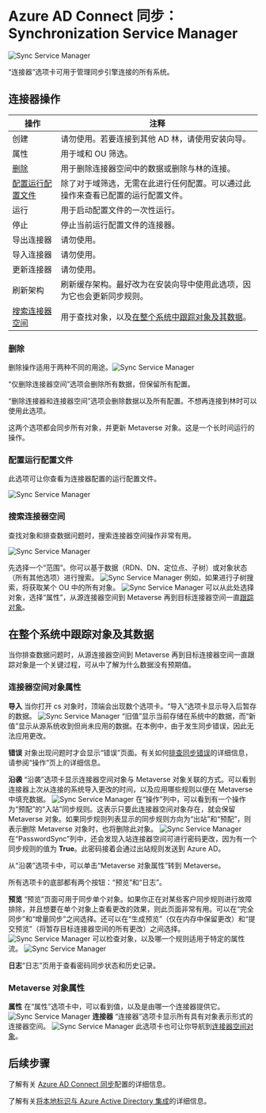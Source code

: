 <properties
    pageTitle="Azure AD Connect 同步：Synchronization Service Manager UI | Azure"
    description="了解用于 Azure AD Connect 的 Synchronization Service Manager 中的“连接器”选项卡。"
    services="active-directory"
    documentationcenter=""
    author="andkjell"
    manager="femila"
    editor="" />
<tags
    ms.assetid="60f1d979-8e6d-4460-aaab-747fffedfc1e"
    ms.service="active-directory"
    ms.workload="identity"
    ms.tgt_pltfrm="na"
    ms.devlang="na"
    ms.topic="article"
    ms.date="02/08/2017"
    wacn.date="03/13/2017"
    ms.author="billmath" />

# Azure AD Connect 同步：Synchronization Service Manager

![Sync Service Manager](./media/active-directory-aadconnectsync-service-manager-ui/connectors.png)  


“连接器”选项卡可用于管理同步引擎连接的所有系统。

## 连接器操作
| 操作 | 注释 |
| --- | --- |
| 创建 |请勿使用。若要连接到其他 AD 林，请使用安装向导。 |
| 属性 |用于域和 OU 筛选。 |
| [删除](#delete) |用于删除连接器空间中的数据或删除与林的连接。 |
| [配置运行配置文件](#configure-run-profiles) |除了对于域筛选，无需在此进行任何配置。可以通过此操作来查看已配置的运行配置文件。 |
| 运行 |用于启动配置文件的一次性运行。 |
| 停止 |停止当前运行配置文件的连接器。 |
| 导出连接器 |请勿使用。 |
| 导入连接器 |请勿使用。 |
| 更新连接器 |请勿使用。 |
| 刷新架构 |刷新缓存架构。最好改为在安装向导中使用此选项，因为它也会更新同步规则。 |
| [搜索连接器空间](#search-connector-space) |用于查找对象，以及[在整个系统中跟踪对象及其数据](#follow-an-object-and-its-data-through-the-system)。 |

### 删除 <a name="delete"></a>
删除操作适用于两种不同的用途。![Sync Service Manager](./media/active-directory-aadconnectsync-service-manager-ui/connectordelete.png)

“仅删除连接器空间”选项会删除所有数据，但保留所有配置。

“删除连接器和连接器空间”选项会删除数据以及所有配置。不想再连接到林时可以使用此选项。

这两个选项都会同步所有对象，并更新 Metaverse 对象。这是一个长时间运行的操作。

### 配置运行配置文件 <a name="configure-run-profiles"></a>
此选项可让你查看为连接器配置的运行配置文件。

![Sync Service Manager](./media/active-directory-aadconnectsync-service-manager-ui/configurerunprofiles.png)

### 搜索连接器空间 <a name="search-connector-space"></a>
查找对象和排查数据问题时，搜索连接器空间操作非常有用。

![Sync Service Manager](./media/active-directory-aadconnectsync-service-manager-ui/cssearch.png)

先选择一个“范围”。你可以基于数据（RDN、DN、定位点、子树）或对象状态（所有其他选项）进行搜索。
![Sync Service Manager](./media/active-directory-aadconnectsync-service-manager-ui/cssearchscope.png) 
例如，如果进行子树搜索，将获取某个 OU 中的所有对象。
![Sync Service Manager](./media/active-directory-aadconnectsync-service-manager-ui/cssearchsubtree.png) 
可以从此处选择对象，选择“属性”，从源连接器空间到 Metaverse 再到目标连接器空间一直[跟踪对象](#follow-an-object-and-its-data-through-the-system)。

## 在整个系统中跟踪对象及其数据  <a name="follow-an-object-and-its-data-through-the-system"></a>
当你排查数据问题时，从源连接器空间到 Metaverse 再到目标连接器空间一直跟踪对象是一个关键过程，可从中了解为什么数据没有预期值。

### 连接器空间对象属性 <a name="connector-space-object-properties"></a>
**导入** 
当你打开 cs 对象时，顶端会出现数个选项卡。“导入”选项卡显示导入后暂存的数据。
![Sync Service Manager](./media/active-directory-aadconnectsync-service-manager-ui/csimport.png)
“旧值”显示当前存储在系统中的数据，而“新值”显示从源系统收到但尚未应用的数据。在本例中，由于发生同步错误，因此无法应用更改。

**错误** 对象出现问题时才会显示“错误”页面。有关如何[排查同步错误](/documentation/articles/active-directory-aadconnectsync-service-manager-ui-operations/#troubleshoot-errors-in-operations-tab/)的详细信息，请参阅“操作”页上的详细信息。

**沿袭** 
“沿袭”选项卡显示连接器空间对象与 Metaverse 对象关联的方式。可以看到连接器上次从连接的系统导入更改的时间，以及应用哪些规则以便在 Metaverse 中填充数据。
![Sync Service Manager](./media/active-directory-aadconnectsync-service-manager-ui/cslineage.png) 
在“操作”列中，可以看到有一个操作为“预配”的“入站”同步规则。这表示只要此连接器空间对象存在，就会保留 Metaverse 对象。如果同步规则列表显示的同步规则方向为“出站”和“预配”，则表示删除 Metaverse 对象时，也将删除此对象。
![Sync Service Manager](./media/active-directory-aadconnectsync-service-manager-ui/cslineageout.png) 在“PasswordSync”列中，还会发现入站连接器空间可进行密码更改，因为有一个同步规则的值为 **True**。此密码接着会通过出站规则发送到 Azure AD。

从“沿袭”选项卡中，可以单击“Metaverse 对象属性”转到 Metaverse。[](#metaverse-object-properties)

所有选项卡的底部都有两个按钮：“预览”和“日志”。

**预览** 
“预览”页面可用于同步单个对象。如果你正在对某些客户同步规则进行故障排除，并且想要在单个对象上查看更改的效果，则此页面非常有用。可以在“完全同步”和“增量同步”之间选择。还可以在“生成预览”（仅在内存中保留更改）和“提交预览”（将暂存目标连接器空间的所有更改）之间选择。
![Sync Service Manager](./media/active-directory-aadconnectsync-service-manager-ui/preview1.png) 
可以检查对象，以及哪一个规则适用于特定的属性流。
![Sync Service Manager](./media/active-directory-aadconnectsync-service-manager-ui/preview2.png)

**日志**“日志”页用于查看密码同步状态和历史记录。

### Metaverse 对象属性 <a name="metaverse-object-properties"></a>
**属性**
在“属性”选项卡中，可以看到值，以及是由哪一个连接器提供它。
![Sync Service Manager](./media/active-directory-aadconnectsync-service-manager-ui/mvattributes.png) 
**连接器**
“连接器”选项卡显示所有具有对象表示形式的连接器空间。
![Sync Service Manager](./media/active-directory-aadconnectsync-service-manager-ui/mvconnectors.png) 
此选项卡也可让你导航到[连接器空间对象](#connector-space-object-properties)。

## 后续步骤
了解有关 [Azure AD Connect 同步](/documentation/articles/active-directory-aadconnectsync-whatis/)配置的详细信息。

了解有关[将本地标识与 Azure Active Directory 集成](/documentation/articles/active-directory-aadconnect/)的详细信息。

<!---HONumber=Mooncake_0306_2017-->
<!--Update_Description: wording update-->